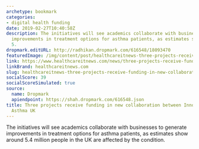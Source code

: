 ```yaml
---
archetype: bookmark
categories:
- digital health funding
date: 2019-02-27T10:40:58Z
description: The initiatives will see academics collaborate with businesses to generate
  improvements in treatment options for asthma patients, as estimates show around
  5.
dropmark.editURL: http://radhikan.dropmark.com/616548/18093470
featuredImage: /img/content/post/healthcareitnews-three-projects-receive-funding-in-new-collaboration-between-innovate-uk-and-asthma-uk.jpg
link: https://www.healthcareitnews.com/news/three-projects-receive-funding-new-collaboration-between-innovate-uk-and-asthma-uk
linkBrand: healthcareitnews.com
slug: healthcareitnews-three-projects-receive-funding-in-new-collaboration-between-innovate-uk-and-asthma-uk
socialScore: 39
socialScoreSimulated: true
source:
  name: Dropmark
  apiendpoint: https://shah.dropmark.com/616548.json
title: Three projects receive funding in new collaboration between Innovate UK and
  Asthma UK
---
```

The initiatives will see academics collaborate with businesses to generate improvements in treatment options for asthma patients, as estimates show around 5.4 million people in the UK are affected by the condition.